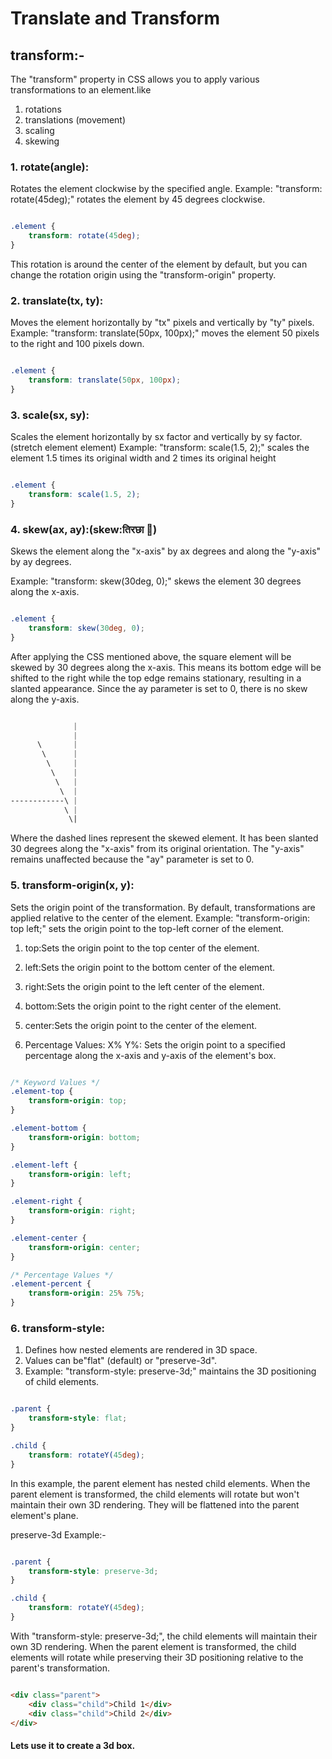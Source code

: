 # Translate and Transform

## transform:-
The "transform" property in CSS allows you to apply various transformations to an element.like

1. rotations
2. translations (movement)
3. scaling
4. skewing

### 1. rotate(angle):
Rotates the element clockwise by the specified angle.
Example: "transform: rotate(45deg);" rotates the element by 45 degrees clockwise.

```css

.element {
    transform: rotate(45deg);
}

```
This rotation is around the center of the element by default, but you can change the rotation origin using the "transform-origin" property.


### 2. translate(tx, ty):
Moves the element horizontally by "tx" pixels and vertically by "ty" pixels.
Example: "transform: translate(50px, 100px);" moves the element 50 pixels to the right and 100 pixels down.


```css

.element {
    transform: translate(50px, 100px);
}

```

### 3. scale(sx, sy):

Scales the element horizontally by sx factor and vertically by sy factor.(stretch element element)
Example: "transform: scale(1.5, 2);" scales the element 1.5 times its original width and 2 times its original height

```css

.element {
    transform: scale(1.5, 2);
}

```


### 4. skew(ax, ay):(skew:तिरछा 🤣)
Skews the element along the "x-axis" by ax degrees and along the "y-axis" by ay degrees.

Example: "transform: skew(30deg, 0);" skews the element 30 degrees along the x-axis.

```css

.element {
    transform: skew(30deg, 0);
}

```
After applying the CSS mentioned above, the square element will be skewed by 30 degrees along the x-axis. This means its bottom edge will be shifted to the right while the top edge remains stationary, resulting in a slanted appearance. Since the ay parameter is set to 0, there is no skew along the y-axis.

```css

              |
              |
      \       |
       \      |
        \     |
         \    |
          \   |
           \  |
------------\ |
            \ |
             \|


```
Where the dashed lines represent the skewed element. It has been slanted 30 degrees along the "x-axis" from its original orientation. The "y-axis" remains unaffected because the "ay" parameter is set to 0.

### 5. transform-origin(x, y):
Sets the origin point of the transformation.
By default, transformations are applied relative to the center of the element.
Example: "transform-origin: top left;" sets the origin point to the top-left corner of the element.

1. top:Sets the origin point to the top center of the element.
2. left:Sets the origin point to the bottom center of the element.
3. right:Sets the origin point to the left center of the element.
4. bottom:Sets the origin point to the right center of the element.
5. center:Sets the origin point to the center of the element.

6. Percentage Values:
X% Y%: Sets the origin point to a specified percentage along the x-axis and y-axis of the element's box.

```css

/* Keyword Values */
.element-top {
    transform-origin: top;
}

.element-bottom {
    transform-origin: bottom;
}

.element-left {
    transform-origin: left;
}

.element-right {
    transform-origin: right;
}

.element-center {
    transform-origin: center;
}

/* Percentage Values */
.element-percent {
    transform-origin: 25% 75%;
}

```


### 6. transform-style:
1. Defines how nested elements are rendered in 3D space.
2. Values can be"flat" (default) or "preserve-3d".
3. Example: "transform-style: preserve-3d;" maintains the 3D positioning of child elements.

```css

.parent {
    transform-style: flat;
}

.child {
    transform: rotateY(45deg);
}

```
In this example, the parent element has nested child elements. When the parent element is transformed, the child elements will rotate but won't maintain their own 3D rendering. They will be flattened into the parent element's plane.

 preserve-3d Example:- 

```css

.parent {
    transform-style: preserve-3d;
}

.child {
    transform: rotateY(45deg);
}

```
With "transform-style: preserve-3d;", the child elements will maintain their own 3D rendering. When the parent element is transformed, the child elements will rotate while preserving their 3D positioning relative to the parent's transformation.

```html

<div class="parent">
    <div class="child">Child 1</div>
    <div class="child">Child 2</div>
</div>

```

#### Lets use it to create a 3d box.


